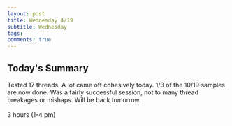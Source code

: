 ```yaml
---
layout: post
title: Wednesday 4/19
subtitle: Wednesday
tags:
comments: true
---
```



## Today's Summary
Tested 17 threads. A lot came off cohesively today. 1/3 of the 10/19 samples are now done. Was a fairly successful session, not to many thread breakages or mishaps. Will be back tomorrow. 
<br> <br>
3 hours (1-4 pm)
